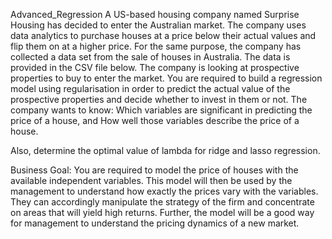 Advanced_Regression
A US-based housing company named Surprise Housing has decided to enter the Australian market. The company uses data analytics
 to purchase houses at a price below their actual values and flip them on at a higher price. For the same purpose, the company
 has collected a data set from the sale of houses in Australia.
The data is provided in the CSV file below. The company is looking at prospective properties to buy to enter the market.
 You are required to build a regression model using regularisation in order to predict the actual value of the prospective
 properties and decide whether to invest in them or not. The company wants to know: Which variables are significant in predicting
 the price of a house, and How well those variables describe the price of a house.

Also, determine the optimal value of lambda for ridge and lasso regression.

Business Goal: You are required to model the price of houses with the available independent variables.
 This model will then be used by the management to understand how exactly the prices vary with the variables.
 They can accordingly manipulate the strategy of the firm and concentrate on areas that will yield high returns.
 Further, the model will be a good way for management to understand the pricing dynamics of a new market.